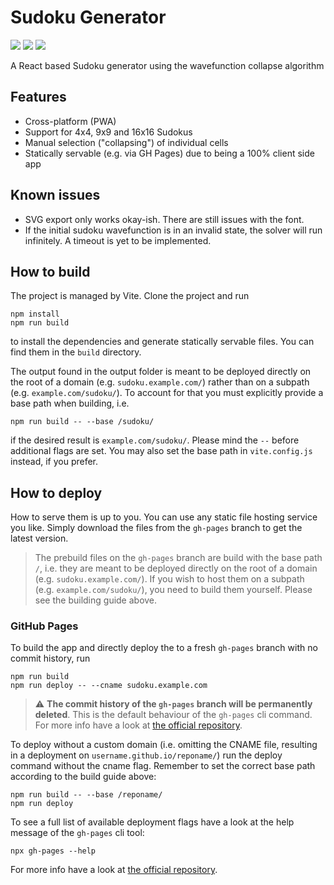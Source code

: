 # Sudoku Generator
[![](https://img.shields.io/github/license/bliepp/sudoku-react?style=for-the-badge)](/LICENSE)
[![](https://img.shields.io/github/last-commit/bliepp/sudoku-react/gh-pages?label=latest%20release&style=for-the-badge)](/)
[![](https://img.shields.io/website?label=web&up_message=open%20app&down_message=currently%20unavailable&up_color=2267cf&url=https://sudoku.bliepp.de&style=for-the-badge)](https://sudoku.bliepp.de/#/)

A React based Sudoku generator using the wavefunction collapse algorithm


## Features
* Cross-platform (PWA)
* Support for 4x4, 9x9 and 16x16 Sudokus
* Manual selection ("collapsing") of individual cells
* Statically servable (e.g. via GH Pages) due to being a 100% client side app


## Known issues
* SVG export only works okay-ish. There are still issues with the font.
* If the initial sudoku wavefunction is in an invalid state, the solver will run infinitely. A timeout is yet to be implemented.


## How to build
The project is managed by Vite. Clone the project and run
```console
npm install
npm run build
```
to install the dependencies and generate statically servable files. You can find them in the `build` directory.

The output found in the output folder is meant to be deployed directly on the root of a domain (e.g. `sudoku.example.com/`) rather than on a subpath (e.g. `example.com/sudoku/`). To account for that you must explicitly provide a base path when building, i.e.
```console
npm run build -- --base /sudoku/
```
if the desired result is `example.com/sudoku/`. Please mind the `--` before additional flags are set. You may also set the base path in `vite.config.js` instead, if you prefer.


## How to deploy
How to serve them is up to you. You can use any static file hosting service you like. Simply download the files from the `gh-pages` branch to get the latest version.
> The prebuild files on the `gh-pages` branch are build with the base path `/`, i.e. they are meant to be deployed directly on the root of a domain (e.g. `sudoku.example.com/`). If you wish to host them on a subpath (e.g. `example.com/sudoku/`), you need to build them yourself. Please see the building guide above.

### GitHub Pages
To build the app and directly deploy the to a fresh `gh-pages` branch with no commit history, run
```console
npm run build
npm run deploy -- --cname sudoku.example.com
```
> :warning: **The commit history of the `gh-pages` branch will be permanently deleted**.
This is the default behaviour of the `gh-pages` cli command. For more info have a look at [the official repository](https://github.com/tschaub/gh-pages).

To deploy without a custom domain (i.e. omitting the CNAME file, resulting in a deployment on `username.github.io/reponame/`) run the deploy command without the cname flag. Remember to set the correct base path according to the build guide above:
```console
npm run build -- --base /reponame/
npm run deploy
```

To see a full list of available deployment flags have a look at the help message of the `gh-pages` cli tool:
```console
npx gh-pages --help
```
For more info have a look at [the official repository](https://github.com/tschaub/gh-pages).
